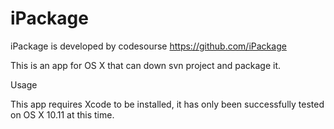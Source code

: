 # iPackage
iPackage is developed by codesourse https://github.com/iPackage

This is an app for OS X that can down svn project and package it.

Usage

This app requires Xcode to be installed, it has only been successfully tested on OS X 10.11 at this time.



